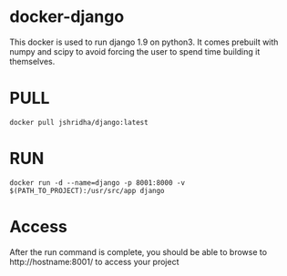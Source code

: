 # docker-django
This docker is used to run django 1.9 on python3.
It comes prebuilt with numpy and scipy to avoid forcing the user to spend time building it themselves. 

# PULL
```docker pull jshridha/django:latest```

# RUN
```docker run -d --name=django -p 8001:8000 -v $(PATH_TO_PROJECT):/usr/src/app django```

# Access
After the run command is complete, you should be able to browse to http://hostname:8001/ to access your project

